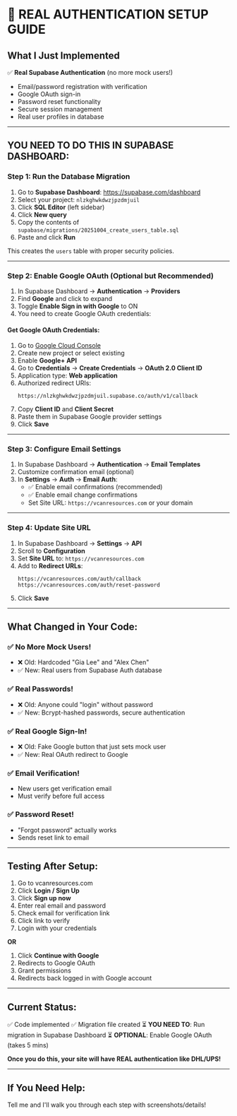 # 🔐 REAL AUTHENTICATION SETUP GUIDE

## What I Just Implemented

✅ **Real Supabase Authentication** (no more mock users!)
- Email/password registration with verification
- Google OAuth sign-in
- Password reset functionality
- Secure session management
- Real user profiles in database

---

## YOU NEED TO DO THIS IN SUPABASE DASHBOARD:

### Step 1: Run the Database Migration

1. Go to **Supabase Dashboard**: https://supabase.com/dashboard
2. Select your project: `nlzkghwkdwzjpzdmjuil`
3. Click **SQL Editor** (left sidebar)
4. Click **New query**
5. Copy the contents of `supabase/migrations/20251004_create_users_table.sql`
6. Paste and click **Run**

This creates the `users` table with proper security policies.

---

### Step 2: Enable Google OAuth (Optional but Recommended)

1. In Supabase Dashboard → **Authentication** → **Providers**
2. Find **Google** and click to expand
3. Toggle **Enable Sign in with Google** to ON
4. You need to create Google OAuth credentials:

#### Get Google OAuth Credentials:
1. Go to [Google Cloud Console](https://console.cloud.google.com/)
2. Create new project or select existing
3. Enable **Google+ API**
4. Go to **Credentials** → **Create Credentials** → **OAuth 2.0 Client ID**
5. Application type: **Web application**
6. Authorized redirect URIs:
   ```
   https://nlzkghwkdwzjpzdmjuil.supabase.co/auth/v1/callback
   ```
7. Copy **Client ID** and **Client Secret**
8. Paste them in Supabase Google provider settings
9. Click **Save**

---

### Step 3: Configure Email Settings

1. In Supabase Dashboard → **Authentication** → **Email Templates**
2. Customize confirmation email (optional)
3. In **Settings** → **Auth** → **Email Auth**:
   - ✅ Enable email confirmations (recommended)
   - ✅ Enable email change confirmations
   - Set Site URL: `https://vcanresources.com` or your domain

---

### Step 4: Update Site URL

1. In Supabase Dashboard → **Settings** → **API**
2. Scroll to **Configuration**
3. Set **Site URL** to: `https://vcanresources.com`
4. Add to **Redirect URLs**:
   ```
   https://vcanresources.com/auth/callback
   https://vcanresources.com/auth/reset-password
   ```
5. Click **Save**

---

## What Changed in Your Code:

### ✅ No More Mock Users!
- ❌ Old: Hardcoded "Gia Lee" and "Alex Chen"
- ✅ New: Real users from Supabase Auth database

### ✅ Real Passwords!
- ❌ Old: Anyone could "login" without password
- ✅ New: Bcrypt-hashed passwords, secure authentication

### ✅ Real Google Sign-In!
- ❌ Old: Fake Google button that just sets mock user
- ✅ New: Real OAuth redirect to Google

### ✅ Email Verification!
- New users get verification email
- Must verify before full access

### ✅ Password Reset!
- "Forgot password" actually works
- Sends reset link to email

---

## Testing After Setup:

1. Go to vcanresources.com
2. Click **Login / Sign Up**
3. Click **Sign up now**
4. Enter real email and password
5. Check email for verification link
6. Click link to verify
7. Login with your credentials

**OR**

1. Click **Continue with Google**
2. Redirects to Google OAuth
3. Grant permissions
4. Redirects back logged in with Google account

---

## Current Status:

✅ Code implemented
✅ Migration file created
⏳ **YOU NEED TO**: Run migration in Supabase Dashboard
⏳ **OPTIONAL**: Enable Google OAuth (takes 5 mins)

**Once you do this, your site will have REAL authentication like DHL/UPS!**

---

## If You Need Help:

Tell me and I'll walk you through each step with screenshots/details!

